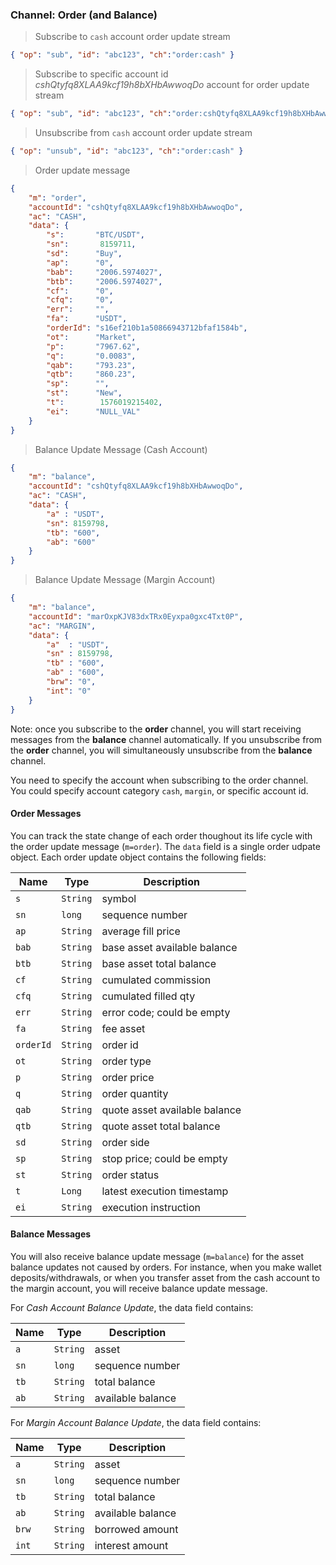 ### Channel: Order (and Balance)

> Subscribe to `cash` account order update stream

```json
{ "op": "sub", "id": "abc123", "ch":"order:cash" }
```

> Subscribe to specific account id *cshQtyfq8XLAA9kcf19h8bXHbAwwoqDo* account for order update stream

```json
{ "op": "sub", "id": "abc123", "ch":"order:cshQtyfq8XLAA9kcf19h8bXHbAwwoqDo" }
```

> Unsubscribe from `cash` account order update stream

```json
{ "op": "unsub", "id": "abc123", "ch":"order:cash" }
```


> Order update message

```json
{
    "m": "order", 
    "accountId": "cshQtyfq8XLAA9kcf19h8bXHbAwwoqDo", 
    "ac": "CASH", 
    "data": {
        "s":       "BTC/USDT", 
        "sn":       8159711, 
        "sd":      "Buy", 
        "ap":      "0", 
        "bab":     "2006.5974027", 
        "btb":     "2006.5974027",
        "cf":      "0", 
        "cfq":     "0", 
        "err":     "", 
        "fa":      "USDT",
        "orderId": "s16ef210b1a50866943712bfaf1584b", 
        "ot":      "Market", 
        "p":       "7967.62", 
        "q":       "0.0083", 
        "qab":     "793.23", 
        "qtb":     "860.23", 
        "sp":      "", 
        "st":      "New", 
        "t":        1576019215402,
        "ei":      "NULL_VAL"
    }
}
```

> Balance Update Message (Cash Account)

```json
{
    "m": "balance",
    "accountId": "cshQtyfq8XLAA9kcf19h8bXHbAwwoqDo",
    "ac": "CASH",
    "data": {
        "a" : "USDT",
        "sn": 8159798,
        "tb": "600",
        "ab": "600"
    }
}
```

> Balance Update Message (Margin Account)

```json
{
    "m": "balance",
    "accountId": "marOxpKJV83dxTRx0Eyxpa0gxc4Txt0P",
    "ac": "MARGIN",
    "data": {
        "a"  : "USDT",
        "sn" : 8159798,
        "tb" : "600",
        "ab" : "600",
        "brw": "0",
        "int": "0"
    }
}
```


Note: once you subscribe to the **order** channel, you will start receiving messages from the **balance** channel automatically. If you unsubscribe from the **order** channel, you will simultaneously unsubscribe from the **balance** channel.

You need to specify the account when subscribing to the order channel. You could specify account category `cash`, `margin`, or specific account id.

#### Order Messages

You can track the state change of each order thoughout its life cycle with the order update message (`m=order`). The `data` field is a single order udpate object.  Each order update object contains the following fields:

Name     | Type     | Description                                                                                    
---------| -------- | ---------------------------------
`s`      | `String` | symbol
`sn`     | `long`   | sequence number
`ap`     | `String` | average fill price
`bab`    | `String` | base asset available balance
`btb`    | `String` | base asset total balance
`cf`     | `String` | cumulated commission
`cfq`    | `String` | cumulated filled qty
`err`    | `String` | error code; could be empty
`fa`     | `String` | fee asset
`orderId`| `String` | order id
`ot`     | `String` | order type
`p`      | `String` | order price
`q`      | `String` | order quantity
`qab`    | `String` | quote asset available balance
`qtb`    | `String` | quote asset total balance
`sd`     | `String` | order side
`sp`     | `String` | stop price; could be empty
`st`     | `String` | order status
`t`      | `Long`   | latest execution timestamp
`ei`     | `String` | execution instruction

#### Balance Messages

You will also receive balance update message (`m=balance`) for the asset balance updates not caused by orders. For instance, when you make wallet deposits/withdrawals, or when you transfer asset from the cash account 
to the margin account, you will receive balance update message.

For *Cash Account Balance Update*, the data field contains:

Name     | Type     | Description                                                                                    
---------| -------- | ---------------------------------
`a`      | `String` | asset
`sn`     | `long`   | sequence number
`tb`     | `String` | total balance
`ab`     | `String` | available balance

For *Margin Account Balance Update*, the data field contains:

Name     | Type     | Description                                                                                    
---------| -------- | ---------------------------------
`a`      | `String` | asset
`sn`     | `long`   | sequence number
`tb`     | `String` | total balance
`ab`     | `String` | available balance
`brw`    | `String` | borrowed amount
`int`    | `String` | interest amount

